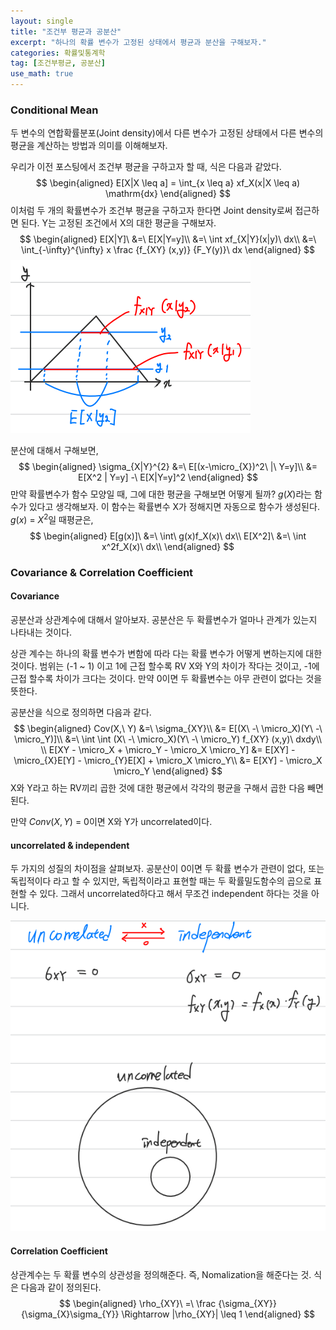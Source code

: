 ```yaml
---
layout: single
title: "조건부 평균과 공분산"
excerpt: "하나의 확률 변수가 고정된 상태에서 평균과 분산을 구해보자."
categories: 확률및통계학
tag: [조건부평균, 공분산]
use_math: true
---
```


### Conditional Mean

두 변수의 연합확률분포(Joint density)에서 다른 변수가 고정된 상태에서 다른 변수의 평균을 계산하는 방법과 의미를 이해해보자.



우리가 이전 포스팅에서 조건부 평균을 구하고자 할 때, 식은 다음과 같았다.
$$
\begin{aligned}
E[X|X \leq a] = \int_{x \leq a} xf_X(x|X \leq a) \mathrm{dx}
\end{aligned}
$$
이처럼 두 개의 확률변수가 조건부 평균을 구하고자 한다면 Joint density로써 접근하면 된다. Y는 고정된 조건에서 X의 대한 평균을 구해보자.
$$
\begin{aligned}
E[X|Y]\ &=\ E[X|Y=y]\\
&=\ \int xf_{X|Y}(x|y)\ dx\\
&=\ \int_{-\infty}^{\infty} x \frac {f_{XY} (x,y)} {F_Y(y)}\ dx
\end{aligned}
$$
![image-20220318234532783](https://raw.githubusercontent.com/kjw9899/kjw9899.github.io/master/kjw9899/kjw9899.github.io/assets/images/image-20220318234532783.png)

분산에 대해서 구해보면,
$$
\begin{aligned}
\sigma_{X|Y}^{2} &=\ E[(x-\micro_{X})^2\ |\ Y=y]\\
&= E[X^2 | Y=y] -\ E[X|Y=y]^2
\end{aligned}
$$
만약 확률변수가 함수 모양일 때, 그에 대한 평균을 구해보면 어떻게 될까? $g(X)$라는 함수가 있다고 생각해보자. 이 함수는 확률변수 X가 정해지면 자동으로 함수가 생성된다. $g(x)\ =\ X^2$일 때평균은,
$$
\begin{aligned}
E[g(x)]\ &=\ \int\ g(x)f_X(x)\ dx\\
E[X^2]\ &=\ \int x^2f_X(x)\ dx\\
\end{aligned}
$$


### Covariance & Correlation Coefficient

#### Covariance

공분산과 상관계수에 대해서 알아보자. 공분산은 두 확률변수가 얼마나 관계가 있는지 나타내는 것이다.

상관 계수는 하나의 확률 변수가 변함에 따라 다는 확률 변수가 어떻게 변하는지에 대한 것이다. 범위는 (-1 ~ 1) 이고 1에 근접 할수록 RV X와 Y의 차이가 작다는 것이고, -1에 근접 할수록 차이가 크다는 것이다. 만약 0이면 두 확률변수는 아무 관련이 없다는 것을 뜻한다.

공분산을 식으로 정의하면 다음과 같다.
$$
\begin{aligned}
Cov(X,\ Y) &=\ \sigma_{XY}\\
&= E[(X\ -\ \micro_X)(Y\ -\ \micro_Y)]\\
&=\ \int \int (X\ -\ \micro_X)(Y\ -\ \micro_Y) f_{XY} (x,y)\ dxdy\\
\\
E[XY - \micro_X + \micro_Y - \micro_X  \micro_Y] &= E[XY] - \micro_{X}E[Y] - \micro_{Y}E[X] + \micro_X  \micro_Y\\
&= E[XY] - \micro_X  \micro_Y
\end{aligned}
$$
X와 Y라고 하는 RV끼리 곱한 것에 대한 평균에서 각각의 평균을 구해서 곱한 다음 빼면 된다.

만약 $Conv(X, Y)\ =\ 0$이면 X와 Y가 uncorrelated이다.



#### uncorrelated & independent

두 가지의 성질의 차이점을 살펴보자. 공분산이 0이면 두 확률 변수가 관련이 없다, 또는 독립적이다 라고 할 수 있지만, 독립적이라고 표현할 때는 두 확률밀도함수의 곱으로 표현할 수 있다. 그래서 uncorrelated하다고 해서 무조건 independent 하다는 것을 아니다.

![image-20220319002857016](https://raw.githubusercontent.com/kjw9899/kjw9899.github.io/master/kjw9899/kjw9899.github.io/assets/images/image-20220319002857016.png)



#### Correlation Coefficient

상관계수는 두 확률 변수의 상관성을 정의해준다. 즉, Nomalization을 해준다는 것. 식은 다음과 같이 정의된다.
$$
\begin{aligned}
\rho_{XY}\ =\ \frac {\sigma_{XY}} {\sigma_{X}\sigma_{Y}} \Rightarrow |\rho_{XY}| \leq 1
\end{aligned}
$$





















